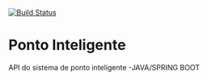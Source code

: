 [![Build Status](https://travis-ci.org/Zarppa/ponto-inteligente-api.svg?branch=master)](https://travis-ci.org/Zarppa/ponto-inteligente-api)
# Ponto Inteligente
API do sistema de ponto inteligente -JAVA/SPRING BOOT

